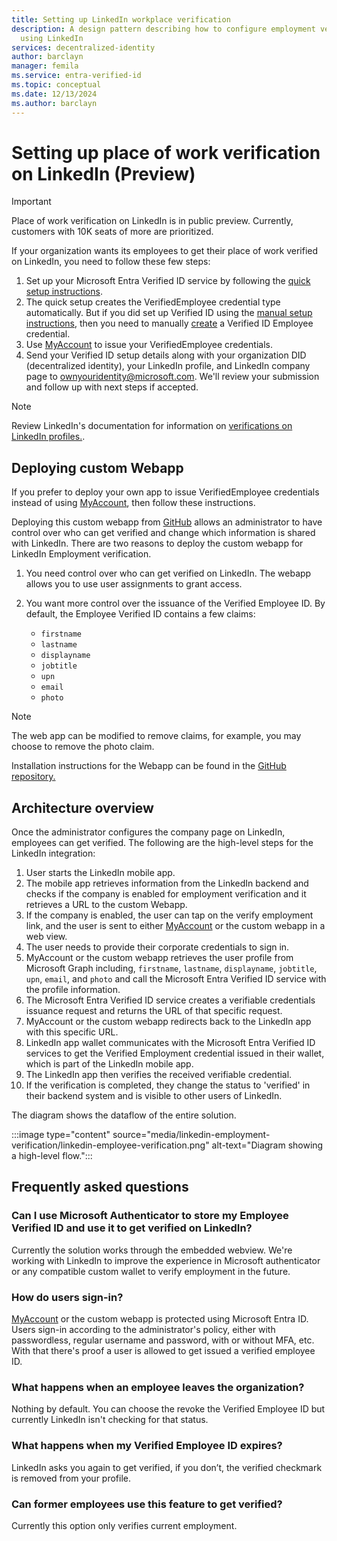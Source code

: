```yaml
---
title: Setting up LinkedIn workplace verification
description: A design pattern describing how to configure employment verification
  using LinkedIn
services: decentralized-identity
author: barclayn
manager: femila
ms.service: entra-verified-id
ms.topic: conceptual
ms.date: 12/13/2024
ms.author: barclayn
---
```


# Setting up place of work verification on LinkedIn (Preview)

> [!IMPORTANT]
> Place of work verification on LinkedIn is in public preview. Currently, customers with 10K seats of more are prioritized.

If your organization wants its employees to get their place of work verified on LinkedIn, you need to follow these few steps:

1. Set up your Microsoft Entra Verified ID service by following the [quick setup instructions](verifiable-credentials-configure-tenant-quick.md).
1. The quick setup creates the VerifiedEmployee credential type automatically. But if you did set up Verified ID using the [manual setup instructions](verifiable-credentials-configure-tenant.md), then you need to manually [create](how-to-use-quickstart-verifiedemployee.md#create-a-verified-employee-credential) a Verified ID Employee credential.
1. Use [MyAccount](verifiable-credentials-configure-tenant-quick.md#myaccount-available-now-to-simplify-issuance-of-workplace-credentials) to issue your VerifiedEmployee credentials.
1. Send your Verified ID setup details along with your organization DID (decentralized identity), your LinkedIn profile, and LinkedIn company page to [ownyouridentity@microsoft.com](mailto:ownyouridentity@microsoft.com). We'll review your submission and follow up with next steps if accepted.

>[!NOTE]
> Review LinkedIn's documentation for information on [verifications on LinkedIn profiles.](https://www.linkedin.com/help/linkedin/answer/a1359065).

## Deploying custom Webapp

If you prefer to deploy your own app to issue VerifiedEmployee credentials instead of using [MyAccount](https://myaccount.microsoft.com), then follow these instructions.

Deploying this custom webapp from [GitHub](https://github.com/Azure-Samples/VerifiedEmployeeIssuance) allows an administrator to have control over who can get verified and change which information is shared with LinkedIn.
There are two reasons to deploy the custom webapp for LinkedIn Employment verification.

1. You need control over who can get verified on LinkedIn. The webapp allows you to use user assignments to grant access.
1. You want more control over the issuance of the Verified Employee ID. By default, the Employee Verified ID contains a few claims:

   - ```firstname```
   - ```lastname```
   - ```displayname```
   - ```jobtitle```
   - ```upn```
   - ```email```
   - ```photo```

>[!NOTE]
>The web app can be modified to remove claims, for example, you may choose to remove the photo claim.

Installation instructions for the Webapp can be found in the [GitHub repository.](https://github.com/Azure-Samples/VerifiedEmployeeIssuance/blob/main/ReadmeFiles/Deployment.md)

## Architecture overview

Once the administrator configures the company page on LinkedIn, employees can get verified. The following are the high-level steps for the LinkedIn integration:

1. User starts the LinkedIn mobile app. 
1. The mobile app retrieves information from the LinkedIn backend and checks if the company is enabled for employment verification and it retrieves a URL to the custom Webapp.
1. If the company is enabled, the user can tap on the verify employment link, and the user is sent to either [MyAccount](https://myaccount.microsoft.com) or the custom webapp in a web view.
1. The user needs to provide their corporate credentials to sign in.
1. MyAccount or the custom webapp retrieves the user profile from Microsoft Graph including, ```firstname```, ```lastname```, ```displayname```, ```jobtitle```, ```upn```, ```email```, and ```photo``` and call the Microsoft Entra Verified ID service with the profile information.
1. The Microsoft Entra Verified ID service creates a verifiable credentials issuance request and returns the URL of that specific request.
1. MyAccount or the custom webapp redirects back to the LinkedIn app with this specific URL.
1. LinkedIn app wallet communicates with the Microsoft Entra Verified ID services to get the Verified Employment credential issued in their wallet, which is part of the LinkedIn mobile app.
1. The LinkedIn app then verifies the received verifiable credential.
1. If the verification is completed, they change the status to 'verified' in their backend system and is visible to other users of LinkedIn.

The diagram shows the dataflow of the entire solution.

   :::image type="content" source="media/linkedin-employment-verification/linkedin-employee-verification.png" alt-text="Diagram showing a high-level flow.":::

## Frequently asked questions

### Can I use Microsoft Authenticator to store my Employee Verified ID and use it to get verified on LinkedIn?

Currently the solution works through the embedded webview. We're working with LinkedIn to improve the experience in Microsoft authenticator or any compatible custom wallet to verify employment in the future.

### How do users sign-in?

[MyAccount](https://myaccount.microsoft.com) or the custom webapp is protected using Microsoft Entra ID. Users sign-in according to the administrator's policy, either with passwordless, regular username and password, with or without MFA, etc. With that there's proof a user is allowed to get issued a verified employee ID.

### What happens when an employee leaves the organization?

Nothing by default. You can choose the revoke the Verified Employee ID but currently LinkedIn isn't checking for that status.

### What happens when my Verified Employee ID expires?

LinkedIn asks you again to get verified, if you don’t, the verified checkmark is removed from your profile.

### Can former employees use this feature to get verified?

Currently this option only verifies current employment.
